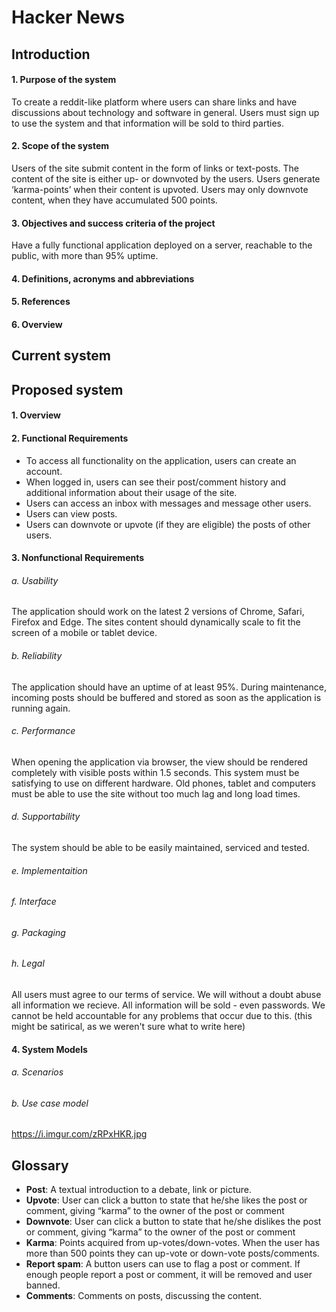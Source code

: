 # Hacker News
## Introduction
#### 1. Purpose of the system

To create a reddit-like platform where users can share links and 
have discussions about technology and software in general. Users 
must sign up to use the system and that information will be 
sold to third parties.

#### 2. Scope of the system

Users of the site submit content in the form of links or text-posts. 
The content of the site is either up- or downvoted by the users. Users 
generate ‘karma-points’ when their content is upvoted. Users may only 
downvote content, when they have accumulated 500 points. 

#### 3. Objectives and success criteria of the project

Have a fully functional application deployed on a server, reachable 
to the public, with more than 95% uptime.

#### 4. Definitions, acronyms and abbreviations



#### 5. References
#### 6. Overview
## Current system
## Proposed system
#### 1. Overview
#### 2. Functional Requirements

- To access all functionality on the application, users can create an account.
- When logged in, users can see their post/comment history and additional information
  about their usage of the site.
- Users can access an inbox with messages and message other users.
- Users can view posts.
- Users can downvote or upvote (if they are eligible) the posts of other users.

#### 3. Nonfunctional Requirements
###### a. Usability

The application should work on the latest 2 versions of Chrome, Safari, Firefox 
and Edge. The sites content should dynamically scale to fit the screen of a 
mobile or tablet device.

###### b. Reliability

The application should have an uptime of at least 95%. During maintenance, 
incoming posts should be buffered and stored as soon as the application 
is running again.

###### c. Performance

When opening the application via browser, the view should be rendered 
completely with visible posts within 1.5 seconds. This system must be 
satisfying to use on different hardware. Old phones, tablet and computers 
must be able to use the site without too much lag and long load times. 

###### d. Supportability

The system should be able to be easily maintained, serviced and tested.

###### e. Implementaition
###### f. Interface
###### g. Packaging
###### h. Legal

All users must agree to our terms of service. We will without a doubt 
abuse all information we recieve. All information will be sold - even 
passwords. We cannot be held accountable for any problems that occur 
due to this. (this might be satirical, as we weren't sure what to 
write here)

#### 4. System Models
###### a. Scenarios
###### b. Use case model

https://i.imgur.com/zRPxHKR.jpg

## Glossary

- **Post**: A textual introduction to a debate, link or picture.
- **Upvote**: User can click a button to state that he/she likes the 
  post or comment, giving “karma” to the owner of the post or comment
- **Downvote**: User can click a button to state that he/she dislikes 
  the post or comment, giving “karma” to the owner of the post or 
  comment
- **Karma**: Points acquired from up-votes/down-votes. When the user 
  has more than 500 points they can up-vote or down-vote posts/comments.
- **Report spam**: A button users can use to flag a post or comment. If 
  enough people report a post or comment, it will be removed and user 
  banned.
- **Comments**: Comments on posts, discussing the content.
